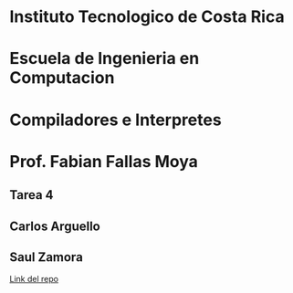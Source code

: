 # Instituto Tecnologico de Costa Rica
# Escuela de Ingenieria en Computacion
# Compiladores e Interpretes
# Prof. Fabian Fallas Moya
## Tarea 4
## Carlos Arguello
## Saul Zamora

[Link del repo](https://github.com/CAAC89/Tarea-4--Compiladores-2017) 